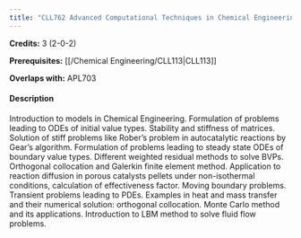 ```yaml
---
title: "CLL762 Advanced Computational Techniques in Chemical Engineering"
---
```

**Credits:** 3 (2-0-2)

**Prerequisites:** [[/Chemical Engineering/CLL113|CLL113]]

**Overlaps with:** APL703

#### Description
Introduction to models in Chemical Engineering. Formulation of problems leading to ODEs of initial value types. Stability and stiffness of matrices. Solution of stiff problems like Rober’s problem in autocatalytic reactions by Gear’s algorithm. Formulation of problems leading to steady state ODEs of boundary value types. Different weighted residual methods to solve BVPs. Orthogonal collocation and Galerkin finite element method. Application to reaction diffusion in porous catalysts pellets under non-isothermal conditions, calculation of effectiveness factor. Moving boundary problems. Transient problems leading to PDEs. Examples in heat and mass transfer and their numerical solution: orthogonal collocation. Monte Carlo method and its applications. Introduction to LBM method to solve fluid flow problems.